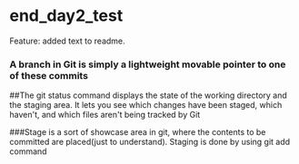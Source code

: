 # end_day2_test
Feature: added text to readme.
### A branch in Git is simply a lightweight movable pointer to one of these commits

##The git status command displays the state of the working directory and the staging area. It lets you see which changes have been staged, which haven't, and which files aren't being tracked by Git

###Stage is a sort of showcase area in git, where the contents to be committed are placed(just to understand). Staging is done by using git add command
